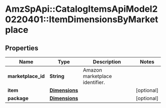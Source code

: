 # AmzSpApi::CatalogItemsApiModel20220401::ItemDimensionsByMarketplace

## Properties
Name | Type | Description | Notes
------------ | ------------- | ------------- | -------------
**marketplace_id** | **String** | Amazon marketplace identifier. | 
**item** | [**Dimensions**](Dimensions.md) |  | [optional] 
**package** | [**Dimensions**](Dimensions.md) |  | [optional] 

